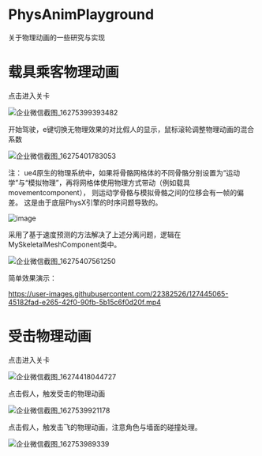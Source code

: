 # PhysAnimPlayground

关于物理动画的一些研究与实现

# 载具乘客物理动画

点击进入关卡

![企业微信截图_16275399393482](https://user-images.githubusercontent.com/22382526/127443599-443b18be-702b-424a-8a87-86b0069d6c8c.png)

开始驾驶，e键切换无物理效果的对比假人的显示，鼠标滚轮调整物理动画的混合系数

![企业微信截图_16275401783053](https://user-images.githubusercontent.com/22382526/127443624-e4e8ca27-eecf-4790-a16a-cbee4623ffed.png)

注： ue4原生的物理系统中，如果将骨骼网格体的不同骨骼分别设置为“运动学”与“模拟物理”，再将网格体使用物理方式带动（例如载具movementcomponent），
则运动学骨骼与模拟骨骼之间的位移会有一帧的偏差。
这是由于底层PhysX引擎的时序问题导致的。

![image](https://user-images.githubusercontent.com/22382526/127444155-6d5fc34f-2567-4953-899e-9d440abbc827.png)

采用了基于速度预测的方法解决了上述分离问题，逻辑在MySkeletalMeshComponent类中。

![企业微信截图_16275407561250](https://user-images.githubusercontent.com/22382526/127443875-839eeb99-4204-4301-b80d-e3ed1e1556a3.png)


简单效果演示：


https://user-images.githubusercontent.com/22382526/127445065-45182fad-e265-42f0-90fb-5b15c6f0d20f.mp4




# 受击物理动画

点击进入关卡

![企业微信截图_16274418044727](https://user-images.githubusercontent.com/22382526/127444411-085a5c65-f03f-4be9-b129-f4ee04517895.png)


点击假人，触发受击的物理动画

![企业微信截图_1627539921178](https://user-images.githubusercontent.com/22382526/127444487-840cb13f-64c3-439e-bb3d-00fbc506ff73.png)


点击假人，触发击飞的物理动画，注意角色与墙面的碰撞处理。

![企业微信截图_162753989339](https://user-images.githubusercontent.com/22382526/127444531-34021dbb-8dcc-432c-901a-6db6611fb2f8.png)

